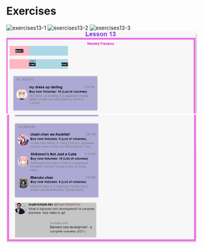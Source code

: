 # Exercises
![exercises13-1](https://user-images.githubusercontent.com/70604577/160039515-8d5c9d4b-b738-4642-af39-24e272d22240.png)
![exercises13-2](https://user-images.githubusercontent.com/70604577/160039523-bdf4b0fb-56a3-468e-a0d9-48e204ffcc89.png)
![exercises13-3](https://user-images.githubusercontent.com/70604577/160039532-00c02c22-3de4-4670-804c-acc651c1348d.png)![Alt text](lesson13.PNG)
![Alt text](lesson%2013.PNG)